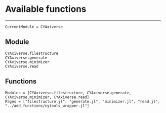 # Available functions
---
```@meta
CurrentModule = CYAxiverse
```
## Module
```@docs
CYAxiverse.filestructure
CYAxiverse.generate
CYAxiverse.minimizer
CYAxiverse.read
```
## Functions
```@autodocs
Modules = [CYAxiverse.filestructure, CYAxiverse.generate, CYAxiverse.minimizer, CYAxiverse.read]
Pages = ["filestructure.jl", "generate.jl", "minimizer.jl", "read.jl", "../add_functions/cytools_wrapper.jl"]
```